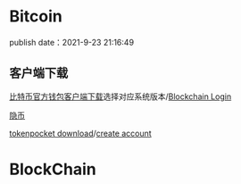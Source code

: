 # Bitcoin

publish date：2021-9-23 21:16:49

## 客户端下载

[比特币官方钱包客户端下载](https://bitcoin.org/zh_CN/download)选择对应系统版本/[Blockchain Login](https://login.blockchain.com/#/login)

[隐币](https://yin.bi/login)

[tokenpocket download](https://www.tokenpocket.pro/)/[create account](https://account.tokenpocket.pro/#/)

# BlockChain











